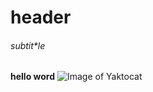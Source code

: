 # header
###### subtit*le
**hello word**
![Image of Yaktocat](https://octodex.github.com/images/yaktocat.png)